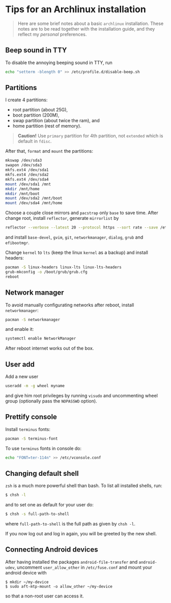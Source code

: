 # Tips for an Archlinux installation

> Here are some brief notes about a basic `archlinux` installation. These notes
> are to be read together with the installation guide, and they reflect my
> *personal* preferences.

## Beep sound in TTY

To disable the annoying beeping sound in TTY, run 

``` bash
echo "setterm -blength 0" >> /etc/profile.d/disable-beep.sh
```


## Partitions

I create 4 partitions: 

-  root partition (about 25G), 
-  boot partition (200M), 
-  swap partition (about twice the ram), and 
-  home partition (rest of memory).  

> **Caution!** Use `primary` partition for 4th partition, not `extended` which
> is default in `fdisc`. 

After that, `format` and `mount` the partitions:

``` bash
mkswap /dev/sda3
swapon /dev/sda3
mkfs.ext4 /dev/sda1 
mkfs.ext4 /dev/sda2 
mkfs.ext4 /dev/sda4 
mount /dev/sda1 /mnt
mkdir /mnt/home
mkdir /mnt/boot
mount /dev/sda2 /mnt/boot
mount /dev/sda4 /mnt/home
```

Choose a couple close mirrors and `pacstrap` only `base` to save time.
After change root, install `reflector`, generate `mirrorlist` by 

``` bash
reflector --verbose --latest 20 --protocol https --sort rate --save /etc/pacman.d/mirrorlist
```

and install `base-devel`, `gvim`, `git`, `networkmanager`, `dialog`, `grub` and `efibootmgr`.

Change `kernel` to `lts` (keep the linux `kernel` as a backup) and install headers: 

``` bash
pacman -S linux-headers linux-lts linux-lts-headers 
grub-mkconfig -o /boot/grub/grub.cfg
reboot
```


## Network manager

To avoid manually configurating networks after reboot, install `networkmanager`:

``` bash
pacman -S networkmanager
```

and enable it:

``` bash
systemctl enable NetworkManager
```

After reboot internet works out of the box. 


## User add

Add a new user 

``` bash
useradd -m -g wheel myname
```

and give him root privileges by running `visudo` and uncommenting wheel group
(optionally pass the `NOPASSWD` option).


## Prettify console

Install `terminus` fonts:

``` bash
pacman -S terminus-font
```

To use `terminus` fonts in console do:

``` bash
echo "FONT=ter-114n" >> /etc/vconsole.conf
```


## Changing default shell

`zsh` is a much more powerful shell than bash. To list all installed shells,
run:

``` bash
$ chsh -l
```

and to set one as default for your user do:

``` bash
$ chsh -s full-path-to-shell
```

where `full-path-to-shell` is the full path as given by `chsh -l`.

If you now log out and log in again, you will be greeted by the new shell. 


## Connecting Android devices

After having installed the packages `android-file-transfer` and `android-udev`, uncomment `user_allow_other` in `/etc/fuse.conf` and mount your android device with

```
$ mkdir ~/my-device
$ sudo aft-mtp-mount -o allow_other ~/my-device
```

so that a non-root user can access it.
